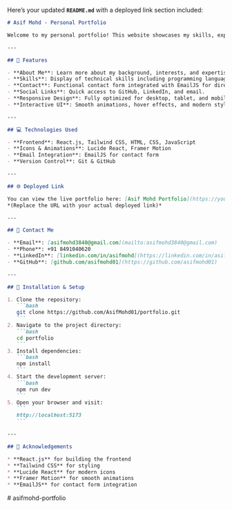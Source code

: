 Here’s your updated **`README.md`** with a deployed link section included:

````markdown
# Asif Mohd - Personal Portfolio

Welcome to my personal portfolio! This website showcases my skills, experience, and work as a software engineer. It is designed to provide a clean, modern, and interactive experience for visitors.

---

## 🌟 Features

- **About Me**: Learn more about my background, interests, and expertise.
- **Skills**: Display of technical skills including programming languages, frameworks, and tools.
- **Contact**: Functional contact form integrated with EmailJS for direct communication.
- **Social Links**: Quick access to GitHub, LinkedIn, and email.
- **Responsive Design**: Fully optimized for desktop, tablet, and mobile devices.
- **Interactive UI**: Smooth animations, hover effects, and modern styling for an engaging experience.

---

## 💻 Technologies Used

- **Frontend**: React.js, Tailwind CSS, HTML, CSS, JavaScript
- **Icons & Animations**: Lucide React, Framer Motion
- **Email Integration**: EmailJS for contact form
- **Version Control**: Git & GitHub

---

## 🌐 Deployed Link

You can view the live portfolio here: [Asif Mohd Portfolio](https://your-deployed-portfolio-link.com)  
*(Replace the URL with your actual deployed link)*

---

## 📱 Contact Me

- **Email**: [asifmohd3840@gmail.com](mailto:asifmohd3840@gmail.com)  
- **Phone**: +91 8491040620  
- **LinkedIn**: [linkedin.com/in/asifmohd](https://linkedin.com/in/asifmohd01)  
- **GitHub**: [github.com/asifmohd01](https://github.com/asifmohd01)

---

## 🔧 Installation & Setup

1. Clone the repository:
   ```bash
   git clone https://github.com/AsifMohd01/portfolio.git
   ```
2. Navigate to the project directory:
   ```bash
   cd portfolio
   ```
3. Install dependencies:
   ```bash
   npm install
   ```
4. Start the development server:
   ```bash
   npm run dev
   ```
5. Open your browser and visit:
   ```
   http://localhost:5173
   ```

---

## 🙏 Acknowledgements

* **React.js** for building the frontend  
* **Tailwind CSS** for styling  
* **Lucide React** for modern icons  
* **Framer Motion** for smooth animations  
* **EmailJS** for contact form integration
````

#   a s i f m o h d - p o r t f o l i o  
 